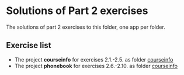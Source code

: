 # Solutions of Part 2 exercises

The solutions of part 2 exercises to this folder, one app per folder.

## Exercise list

- The project **courseinfo** for exercises 2.1.-2.5. as folder [courseinfo](./courseinfo/)
- The project **phonebook** for exercises 2.6.-2.10. as folder [courseinfo](./phonebook/)

